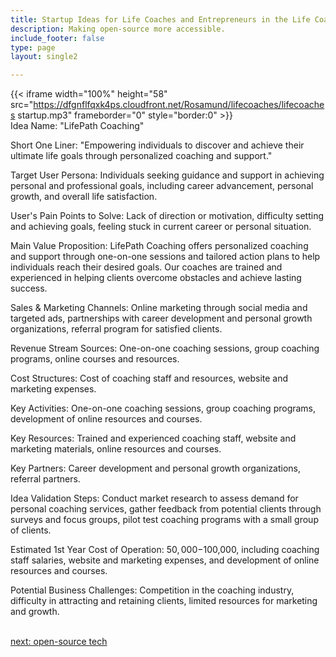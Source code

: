 ```yaml
---
title: Startup Ideas for Life Coaches and Entrepreneurs in the Life Coaching  Industry
description: Making open-source more accessible.
include_footer: false
type: page
layout: single2

---
```


{{< iframe width="100%" height="58" src="https://dfgnflfqxk4ps.cloudfront.net/Rosamund/lifecoaches/lifecoaches startup.mp3" frameborder="0" style="border:0" >}}<br>
Idea Name: "LifePath Coaching"

Short One Liner: "Empowering individuals to discover and achieve their ultimate life goals through personalized coaching and support."

Target User Persona: Individuals seeking guidance and support in achieving personal and professional goals, including career advancement, personal growth, and overall life satisfaction.

User's Pain Points to Solve: Lack of direction or motivation, difficulty setting and achieving goals, feeling stuck in current career or personal situation.

Main Value Proposition: LifePath Coaching offers personalized coaching and support through one-on-one sessions and tailored action plans to help individuals reach their desired goals. Our coaches are trained and experienced in helping clients overcome obstacles and achieve lasting success.

Sales & Marketing Channels: Online marketing through social media and targeted ads, partnerships with career development and personal growth organizations, referral program for satisfied clients.

Revenue Stream Sources: One-on-one coaching sessions, group coaching programs, online courses and resources.

Cost Structures: Cost of coaching staff and resources, website and marketing expenses.

Key Activities: One-on-one coaching sessions, group coaching programs, development of online resources and courses.

Key Resources: Trained and experienced coaching staff, website and marketing materials, online resources and courses.

Key Partners: Career development and personal growth organizations, referral partners.

Idea Validation Steps: Conduct market research to assess demand for personal coaching services, gather feedback from potential clients through surveys and focus groups, pilot test coaching programs with a small group of clients.

Estimated 1st Year Cost of Operation: $50,000-$100,000, including coaching staff salaries, website and marketing expenses, and development of online resources and courses.

Potential Business Challenges: Competition in the coaching industry, difficulty in attracting and retaining clients, limited resources for marketing and growth.

<br>
<a href="https://workdojos.com/lifecoaches/tech">next: open-source tech</a>
</p>